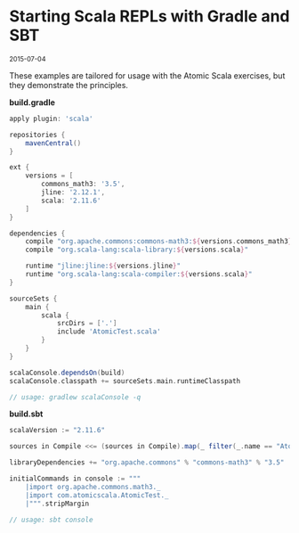 # Starting Scala REPLs with Gradle and SBT

<small>2015-07-04</small>

These examples are tailored for usage with the Atomic Scala exercises, but they demonstrate the
principles.

**build.gradle**
```groovy
apply plugin: 'scala'

repositories {
    mavenCentral()
}

ext {
    versions = [
        commons_math3: '3.5',
        jline: '2.12.1',
        scala: '2.11.6'
    ]
}

dependencies {
    compile "org.apache.commons:commons-math3:${versions.commons_math3}"
    compile "org.scala-lang:scala-library:${versions.scala}"

    runtime "jline:jline:${versions.jline}"
    runtime "org.scala-lang:scala-compiler:${versions.scala}"
}

sourceSets {
    main {
        scala {
            srcDirs = ['.']
            include 'AtomicTest.scala'
        }
    }
}

scalaConsole.dependsOn(build)
scalaConsole.classpath += sourceSets.main.runtimeClasspath

// usage: gradlew scalaConsole -q
```

**build.sbt**
```scala
scalaVersion := "2.11.6"

sources in Compile <<= (sources in Compile).map(_ filter(_.name == "AtomicTest.scala"))

libraryDependencies += "org.apache.commons" % "commons-math3" % "3.5"

initialCommands in console := """
    |import org.apache.commons.math3._
    |import com.atomicscala.AtomicTest._
    |""".stripMargin

// usage: sbt console
```
